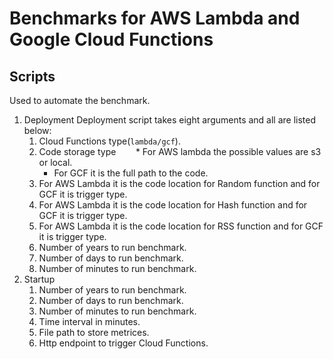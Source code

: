 # Benchmarks for AWS Lambda and Google Cloud Functions
## Scripts 
Used to automate the benchmark.
1. Deployment
    Deployment script takes eight arguments and all are listed below:
    1. Cloud Functions type(```lambda/gcf```).
    2. Code storage type
        * For AWS lambda the possible values are s3 or local.
        * For GCF it is the full path to the code.
    3. For AWS Lambda it is the code location for Random function and for GCF it is trigger type.
    4. For AWS Lambda it is the code location for Hash function and for GCF it is trigger type.
    5. For AWS Lambda it is the code location for RSS function and for GCF it is trigger type.
    6. Number of years to run benchmark.
    7. Number of days to run benchmark.
    8. Number of minutes to run benchmark.
1. Startup
    1. Number of years to run benchmark.
    2. Number of days to run benchmark.
    3. Number of minutes to run benchmark.
    4. Time interval in minutes.
    5. File path to store metrices.
    6. Http endpoint to trigger Cloud Functions.
